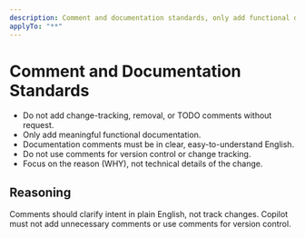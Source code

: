 ```yaml
---
description: Comment and documentation standards, only add functional documentation.
applyTo: "**"
---
```


# Comment and Documentation Standards

- Do not add change-tracking, removal, or TODO comments without request.
- Only add meaningful functional documentation.
- Documentation comments must be in clear, easy-to-understand English.
- Do not use comments for version control or change tracking.
- Focus on the reason (WHY), not technical details of the change.

## Reasoning

Comments should clarify intent in plain English, not track changes. Copilot must not add unnecessary comments or use comments for version control.

